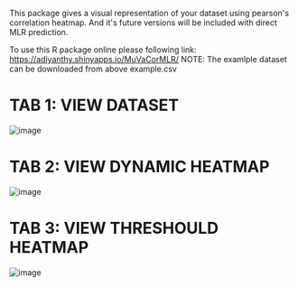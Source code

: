 This package gives a visual representation of your dataset using pearson's correlation heatmap. And it's future versions will be included with direct MLR prediction.

To use this R package online please following link: https://adiyanthy.shinyapps.io/MuVaCorMLR/
NOTE: The examlple dataset can be downloaded from above example.csv

# TAB 1: VIEW DATASET
![image](https://github.com/adivel/MuVaCorMLR/assets/63438678/594ac5b2-da8a-4c9f-89d5-6170c1a36957)


# TAB 2: VIEW DYNAMIC HEATMAP
![image](https://github.com/adivel/MuVaCorMLR/assets/63438678/9bd11f8a-9e1c-4b73-a438-e9c44eb421c1)


# TAB 3: VIEW THRESHOULD HEATMAP
![image](https://github.com/adivel/MuVaCorMLR/assets/63438678/11fd6c9b-ad4e-4cf4-a58e-f9cdfe5371f3)


